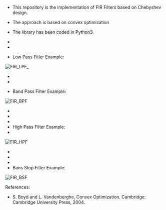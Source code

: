 - This repository is the implementation of FIR Filters based on Chebyshev design.
- The approach is based on convex optimization
- The library has been coded in Python3.
- 
- 
  

- Low Pass Fitler Example:

![FIR_LPF_](https://github.com/Shahrokh-Hamidi/Filter_Design_Convex_Optimization/assets/156338354/98aac060-213f-4a1e-9bed-39dc88e628e5)



- 

- 
- Band Pass Filter Example:


![FIR_BPF](https://github.com/Shahrokh-Hamidi/Filter_Design_Convex_Optimization/assets/156338354/eefa76c3-9f4c-4b1e-b0d2-af2b6f40fb35)


- 
-
-
- High Pass Filter Example:
- 

  
![FIR_HPF](https://github.com/Shahrokh-Hamidi/Filter_Design_Convex_Optimization/assets/156338354/31358fcc-cce5-46aa-949e-e76da9b13194)

-
-
-
- Bans Stop Filter Example:

![FIR_BSF](https://github.com/Shahrokh-Hamidi/Filter_Design_Convex_Optimization/assets/156338354/e4c35aef-bad5-4a35-9408-8a14781d5aaa)



References:

- S. Boyd and L. Vandenberghe, Convex Optimization. Cambridge: Cambridge University Press, 2004.
